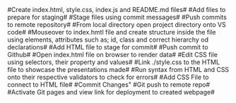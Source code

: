 <Initialize git repository in from local directory>
#Create index.html, style.css, index.js and README.md files#
#Add files to prepare for staging#
#Stage files using commit messages#
#Push commits to remote repository#
#From local directory open project directory onto VS code#
#Mouseover to index.hmtl file and create structure inside the file using elements, attributes such as; id, class and correct hierarchy od declarations#
#Add HTML file to stage for commit#
#Push commit to Github#
#Open index.html file on browser to render data#
#Edit CSS file using selectors, their property and values#
#Link ./style.css to the HTML file to showcase the presentations made#
#Run syntax from HTML and CSS onto their respective validators to check for errors#
#Add CSS File to connect to HTML file#
#Commit Changes"
#Git push to remote repo#
#Activate Git pages and view link for deployment to created webpage# 
